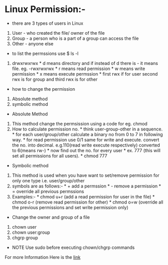 # Linux Permission:-

* there are 3 types of users in Linux
1. User - who created the file/ owner of the file
2. Group - a person who is a part of a group can access the file
3. Other - anyone else


* to list the permssions use $ ls -l
1. drwxrwxrwx
		* d means directory and if instead of d there is - it means file. eg. -rwxrwxrwx
		* r means read permission
		* w means write permission
		* x means execute permssion
		* first rwx if for user second rwx is for group and third rwx is for other

* how to change the permission
1. Absolute method
2. symbolic method

* Absolute Method
1. This method change the permsission using a code for eg. chmod <permission no.> <filename>
2. How to calculate permission no. 
		* think user-group-other in a sequence.
		* for each user/group/other calculate a binary no from 0 to 7 in following way.
		* for read permission use 0/1 same for write and execute. convert the no. into decimal. e.g.110(read write execute respectively) converted to 6(means rw-)
		* now find out the no. for every user
		* ex. 777 (this will set all permissions for all users).
		* chmod 777 <filename>

* Symbolic method
1. This method is used when you have want to set/remove permission for only one type i.e. user/group/other
2. symbols are as follows:-
		* + add a permssion
		* - remove a permission
		* = override all previous permssions
3. Examples:-
		* chmod u+r  (add a read permission for user in the file)
		* chmod o-r (remove read permission for other)
		* chmod o=w (override all the previous permissions and set write permission only)	


* Change the owner and group of a file
1. chown user <filename>
2. chown user:group <filename>
3. chgrp group <filename>

* NOTE Use sudo before executing chown/chgrp commands

For more Information Here is the [link](https://www.guru99.com/file-permissions.html#:~:text=There%20are%20three%20user%20types,into%20Absolute%20and%20Symbolic%20mode)
